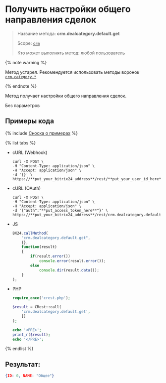 # Получить настройки общего направления сделок

> Название метода: **crm.dealcategory.default.get**
>
> Scope: [`crm`](../../../scopes/permissions.md)
>
> Кто может выполнять метод: любой пользователь

{% note warning %}

Метод устарел. Рекомендуется использовать методы воронок [`crm.category.*`](../../universal/category/index.md)

{% endnote %}

Метод получает настройки общего направления сделок.

Без параметров

## Примеры кода

{% include [Сноска о примерах](../../../../_includes/examples.md) %}

{% list tabs %}

- cURL (Webhook)

    ```http
    curl -X POST \
    -H "Content-Type: application/json" \
    -H "Accept: application/json" \
    -d '{}' \
    https://**put_your_bitrix24_address**/rest/**put_your_user_id_here**/**put_your_webhook_here**/crm.dealcategory.default.get
    ```

- cURL (OAuth)

    ```http
    curl -X POST \
    -H "Content-Type: application/json" \
    -H "Accept: application/json" \
    -d '{"auth":"**put_access_token_here**"}' \
    https://**put_your_bitrix24_address**/rest/crm.dealcategory.default.get
    ```

- JS

    ```js
    BX24.callMethod(
        "crm.dealcategory.default.get",
        {},
        function(result)
        {
            if(result.error())
                console.error(result.error());
            else
                console.dir(result.data());
        }
    );
    ```

- PHP

    ```php
    require_once('crest.php');

    $result = CRest::call(
        'crm.dealcategory.default.get',
        []
    );

    echo '<PRE>';
    print_r($result);
    echo '</PRE>';
    ```

{% endlist %}

## Результат:

```json
{ID: 0, NAME: "Общее"}
```